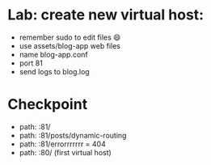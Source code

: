 
# Lab: create new virtual host:

- remember sudo to edit files 😄
- use assets/blog-app web files
- name blog-app.conf
- port 81
- send logs to blog.log

# Checkpoint
- path: :81/
- path: :81/posts/dynamic-routing
- path: :81/errorrrrrrr = 404
- path: :80/  (first virtual host)


